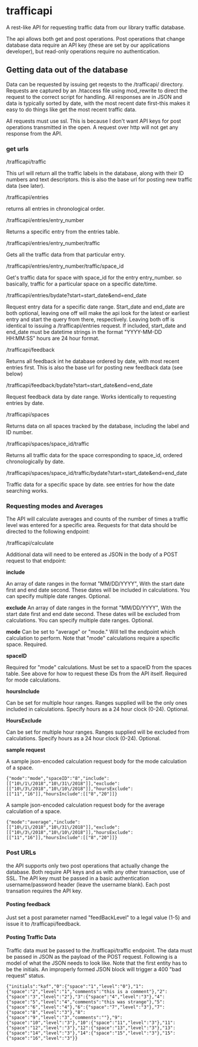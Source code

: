 # trafficapi
A rest-like API for requesting traffic data from our library traffic database.

The api allows both get and post operations. Post operations that change database data require an API key (these are set by our applications developer), but read-only operations require no authentication.

## Getting data out of the database

Data can be requested by issuing get reqests to the /trafficapi/ directory.  Requests are captured by an .htaccess file using mod_rewrite to direct the request to the correct script for handling.  All responses are in JSON and data is typically sorted by date, with the most recent date first-this makes it easy to do things like get the most recent traffic data.

All requests must use ssl.  This is because I don't want API keys for post operations transmitted in the open.  A request over http will not get any response from the API.

### get urls

/trafficapi/traffic

This url will return all the traffic labels in the database, along with their ID numbers and text descriptors.  this is also the base url for posting new traffic data (see later).

/trafficapi/entries

returns all entries in chronological order.

/trafficapi/entries/entry_number

Returns a specific entry from the entries table.  

/trafficapi/entries/entry_number/traffic

Gets all the traffic data from that particular entry.

/trafficapi/entries/entry_number/traffic/space_id

Get's traffic data for space with space_id for the entry entry_number.  so basically, traffic for a particular space on a  specific date/time.

/trafficapi/entries/bydate?start=start_date&end=end_date

Request entry data for a specific date range.  Start_date and end_date are both optional, leaving one off will make the api look for the latest or earliest entry and start the query from there, respectively. Leaving both off is identical to issuing a /trafficapi/entries request.  If included, start_date and end_date must be datetime strings in the format "YYYY-MM-DD HH:MM:SS" hours are 24 hour format. 

/trafficapi/feedback

Returns all feedback int he database ordered by date, with most recent entries first.  This is also the base url for posting new feedback data (see below)

/trafficapi/feedback/bydate?start=start_date&end=end_date

Request feedback data by date range.  Works identically to requesting entries by date.

/trafficapi/spaces

Returns data on all spaces tracked by the database, including the label and ID number.

/trafficapi/spaces/space_id/traffic

Returns all traffic data for the space corresponding to space_id, ordered chronologically by date.

/trafficapi/spaces/space_id/traffic/bydate?start=start_date&end=end_date

Traffic data for a specific space by date.  see entries for how the date searching works.

### Requesting modes and Averages 

The API will calculate averages and counts of the number of times a traffic level was entered for a specific area.  Requests for that data should be directed to the following endpoint:

/trafficapi/calculate

Additional data will need to be entered as JSON in the body of a POST request to that endpoint:

**include**

An array of date ranges in the format "MM/DD/YYYY",  With the start date first and end date second.  These dates will be included in calculations.  You can specify multiple date ranges. Optional.

**exclude**
An array of date ranges in the format "MM/DD/YYYY",  With the start date first and end date second.  These dates will be excluded from calculations.  You can specify multiple date ranges. Optional.

**mode**
Can be set to "average" or "mode."  Will tell the endpoint which calculation to perform.  Note that "mode" calculations require a specific space. Required.

**spaceID**

Required for "mode" calculations.  Must be set to a spaceID from the spaces table.  See above for how to request these IDs from the API itself. Required for mode calculations.

**hoursInclude**

Can be set for multiple hour ranges.  Ranges supplied will be the only ones included in calculations.  Specify hours as a 24 hour clock (0-24). Optional.

**HoursExclude**

Can be set for multiple hour ranges.  Ranges supplied will be excluded from calculations.  Specify hours as a 24 hour clock (0-24). Optional.

**sample request**

A sample json-encoded calculation request body for the mode calculation of a space.

~~~~ 
{"mode":"mode","spaceID":"8","include":[["10\/1\/2018","10\/31\/2018"]],"exclude":[["10\/3\/2018","10\/10\/2018"]],"hoursExclude":[["11","16"]],"hoursInclude":[["8","20"]]}
~~~~ 

A sample json-encoded calculation request body for the average calculation of a space.
~~~~ 
{"mode":"average","include":[["10\/1\/2018","10\/31\/2018"]],"exclude":[["10\/3\/2018","10\/10\/2018"]],"hoursExclude":[["11","16"]],"hoursInclude":[["8","20"]]}
~~~~ 


### Post URLs

the API supports only two post operations that actually change the database.  Both require API keys and as with any other transaction, use of SSL.  The API key must be passed in a basic authentication username/password header (leave the username blank).  Each post transation requires the API key.

#### Posting feedback

Just set a post parameter named "feedBackLevel" to a legal value (1-5) and issue it to /trafficapi/feedback.  

#### Posting Traffic Data

Traffic data must be passed to the /trafficapi/traffic endpoint.  The data must be passed in JSON as the payload of the POST request.  Following is a model of what the JSON needs to look like.  Note that the first entity has to be the initials.  An improperly formed JSON block will trigger a 400 "bad request" status.

~~~~ 
{"initials":"kaf","0":{"space":"1","level":"0"},"1":{"space":"2","level":"1","comments":"this is a comment"},"2":{"space":"3","level":"2"},"3":{"space":"4","level":"3"},"4":{"space":"5","level":"4","comments":"this was strange"},"5":{"space":"6","level":"4"},"6":{"space":"7","level":"3"},"7":{"space":"8","level":"3"},"8":{"space":"9","level":"3","comments":""},"9":{"space":"10","level":"3"},"10":{"space":"11","level":"3"},"11":{"space":"12","level":"3"},"12":{"space":"13","level":"3"},"13":{"space":"14","level":"3"},"14":{"space":"15","level":"3"},"15":{"space":"16","level":"3"}}
~~~~





